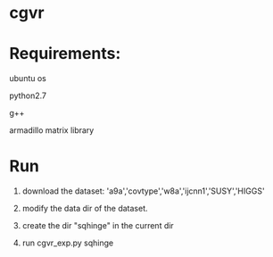 # cgvr

# Requirements:

   ubuntu os
   
   python2.7
   
   g++
   
   armadillo matrix library

# Run

1.  download the dataset:  'a9a','covtype','w8a','ijcnn1','SUSY','HIGGS'

2.  modify the data dir of the dataset.

4.  create the dir "sqhinge" in the current dir

3.  run cgvr_exp.py sqhinge

